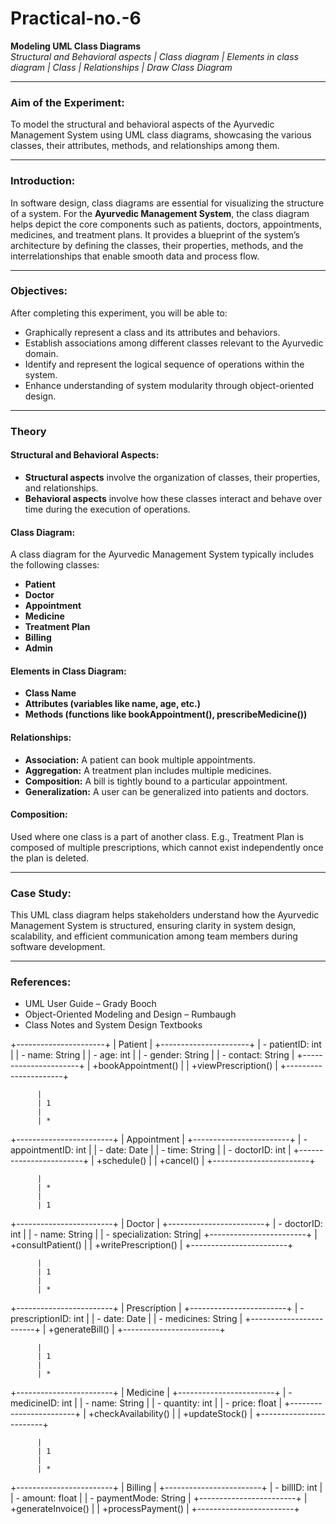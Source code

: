 # Practical-no.-6

**Modeling UML Class Diagrams**  
*Structural and Behavioral aspects | Class diagram | Elements in class diagram | Class | Relationships | Draw Class Diagram*

---

### **Aim of the Experiment:**  
To model the structural and behavioral aspects of the Ayurvedic Management System using UML class diagrams, showcasing the various classes, their attributes, methods, and relationships among them.

---

### **Introduction:**  
In software design, class diagrams are essential for visualizing the structure of a system. For the **Ayurvedic Management System**, the class diagram helps depict the core components such as patients, doctors, appointments, medicines, and treatment plans. It provides a blueprint of the system’s architecture by defining the classes, their properties, methods, and the interrelationships that enable smooth data and process flow.

---

### **Objectives:**  
After completing this experiment, you will be able to:  
- Graphically represent a class and its attributes and behaviors.  
- Establish associations among different classes relevant to the Ayurvedic domain.  
- Identify and represent the logical sequence of operations within the system.  
- Enhance understanding of system modularity through object-oriented design.

---

### **Theory**

#### **Structural and Behavioral Aspects:**  
- **Structural aspects** involve the organization of classes, their properties, and relationships.  
- **Behavioral aspects** involve how these classes interact and behave over time during the execution of operations.

#### **Class Diagram:**  
A class diagram for the Ayurvedic Management System typically includes the following classes:  
- **Patient**  
- **Doctor**  
- **Appointment**  
- **Medicine**  
- **Treatment Plan**  
- **Billing**  
- **Admin**

#### **Elements in Class Diagram:**  
- **Class Name**  
- **Attributes (variables like name, age, etc.)**  
- **Methods (functions like bookAppointment(), prescribeMedicine())**

#### **Relationships:**  
- **Association:** A patient can book multiple appointments.  
- **Aggregation:** A treatment plan includes multiple medicines.  
- **Composition:** A bill is tightly bound to a particular appointment.  
- **Generalization:** A user can be generalized into patients and doctors.

#### **Composition:**  
Used where one class is a part of another class. E.g., Treatment Plan is composed of multiple prescriptions, which cannot exist independently once the plan is deleted.

---

### **Case Study:**  
This UML class diagram helps stakeholders understand how the Ayurvedic Management System is structured, ensuring clarity in system design, scalability, and efficient communication among team members during software development.

---

### **References:**  
- UML User Guide – Grady Booch  
- Object-Oriented Modeling and Design – Rumbaugh  
- Class Notes and System Design Textbooks  

+----------------------+
|       Patient        |
+----------------------+
| - patientID: int     |
| - name: String       |
| - age: int           |
| - gender: String     |
| - contact: String    |
+----------------------+
| +bookAppointment()   |
| +viewPrescription()  |
+----------------------+

          |
          | 1
          | 
          | * 
+------------------------+
|     Appointment        |
+------------------------+
| - appointmentID: int   |
| - date: Date           |
| - time: String         |
| - doctorID: int        |
+------------------------+
| +schedule()            |
| +cancel()              |
+------------------------+

          |
          | * 
          | 
          | 1
+------------------------+
|        Doctor          |
+------------------------+
| - doctorID: int        |
| - name: String         |
| - specialization: String|
+------------------------+
| +consultPatient()      |
| +writePrescription()   |
+------------------------+

          |
          | 1
          |
          | *
+------------------------+
|     Prescription       |
+------------------------+
| - prescriptionID: int  |
| - date: Date           |
| - medicines: String    |
+------------------------+
| +generateBill()        |
+------------------------+

          |
          | 1
          |
          | *
+------------------------+
|       Medicine         |
+------------------------+
| - medicineID: int      |
| - name: String         |
| - quantity: int        |
| - price: float         |
+------------------------+
| +checkAvailability()   |
| +updateStock()         |
+------------------------+

          |
          | 1
          |
          | *
+------------------------+
|        Billing         |
+------------------------+
| - billID: int          |
| - amount: float        |
| - paymentMode: String  |
+------------------------+
| +generateInvoice()     |
| +processPayment()      |
+------------------------+
